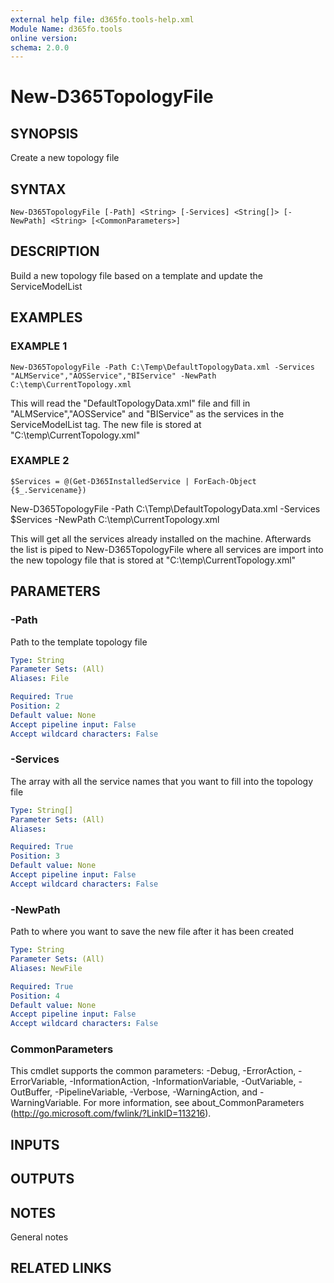 ```yaml
---
external help file: d365fo.tools-help.xml
Module Name: d365fo.tools
online version:
schema: 2.0.0
---
```


# New-D365TopologyFile

## SYNOPSIS
Create a new topology file

## SYNTAX

```
New-D365TopologyFile [-Path] <String> [-Services] <String[]> [-NewPath] <String> [<CommonParameters>]
```

## DESCRIPTION
Build a new topology file based on a template and update the ServiceModelList

## EXAMPLES

### EXAMPLE 1
```
New-D365TopologyFile -Path C:\Temp\DefaultTopologyData.xml -Services "ALMService","AOSService","BIService" -NewPath C:\temp\CurrentTopology.xml
```

This will read the "DefaultTopologyData.xml" file and fill in "ALMService","AOSService" and "BIService"
as the services in the ServiceModelList tag.
The new file is stored at "C:\temp\CurrentTopology.xml"

### EXAMPLE 2
```
$Services = @(Get-D365InstalledService | ForEach-Object {$_.Servicename})
```

New-D365TopologyFile -Path C:\Temp\DefaultTopologyData.xml -Services $Services -NewPath C:\temp\CurrentTopology.xml

This will get all the services already installed on the machine.
Afterwards the list is piped
to New-D365TopologyFile where all services are import into the new topology file that is stored at "C:\temp\CurrentTopology.xml"

## PARAMETERS

### -Path
Path to the template topology file

```yaml
Type: String
Parameter Sets: (All)
Aliases: File

Required: True
Position: 2
Default value: None
Accept pipeline input: False
Accept wildcard characters: False
```

### -Services
The array with all the service names that you want to fill into the topology file

```yaml
Type: String[]
Parameter Sets: (All)
Aliases:

Required: True
Position: 3
Default value: None
Accept pipeline input: False
Accept wildcard characters: False
```

### -NewPath
Path to where you want to save the new file after it has been created

```yaml
Type: String
Parameter Sets: (All)
Aliases: NewFile

Required: True
Position: 4
Default value: None
Accept pipeline input: False
Accept wildcard characters: False
```

### CommonParameters
This cmdlet supports the common parameters: -Debug, -ErrorAction, -ErrorVariable, -InformationAction, -InformationVariable, -OutVariable, -OutBuffer, -PipelineVariable, -Verbose, -WarningAction, and -WarningVariable.
For more information, see about_CommonParameters (http://go.microsoft.com/fwlink/?LinkID=113216).

## INPUTS

## OUTPUTS

## NOTES
General notes

## RELATED LINKS

